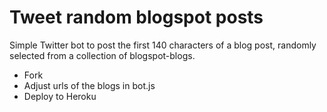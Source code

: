 # Tweet random blogspot posts

Simple Twitter bot to post the first 140 characters of a blog post, randomly selected from a collection of blogspot-blogs.

 - Fork
 - Adjust urls of the blogs in bot.js
 - Deploy to Heroku